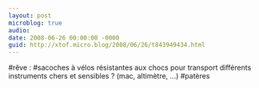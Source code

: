```yaml
---
layout: post
microblog: true
audio: 
date: 2008-06-26 00:00:00 -0000
guid: http://xtof.micro.blog/2008/06/26/t843949434.html
---
```

#rêve : #sacoches à vélos résistantes aux chocs pour transport différents instruments chers et sensibles ? (mac, altimètre, ...) #patères
